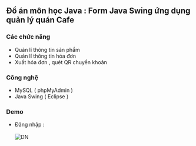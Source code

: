 
## Đồ án môn học Java : Form Java Swing ứng dụng quản lý quán Cafe 


### Các chức năng

- Quản lí thông tin sản phẩm 
- Quản lí thông tin hóa đơn 
- Xuất hóa đơn , quét QR chuyển khoản



### Công nghệ

- MySQL ( phpMyAdmin )
- Java Swing ( Eclipse )


### Demo
- Đăng nhập : <br>  <br>
![DN](https://github.com/user-attachments/assets/e0c55b12-ebf5-48b3-b24d-a66b10b3d457)



